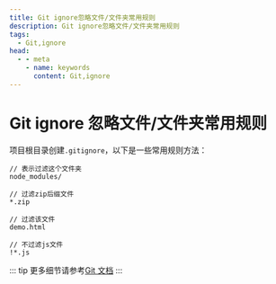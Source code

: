 ```yaml
---
title: Git ignore忽略文件/文件夹常用规则
description: Git ignore忽略文件/文件夹常用规则
tags: 
  - Git,ignore
head:
  - - meta
    - name: keywords
      content: Git,ignore
---
```


# Git ignore 忽略文件/文件夹常用规则

项目根目录创建`.gitignore`，以下是一些常用规则方法：

```
// 表示过滤这个文件夹
node_modules/     

// 过滤zip后缀文件
*.zip               

// 过滤该文件
demo.html   

// 不过滤js文件
!*.js 
```

::: tip
更多细节请参考[Git 文档](https://git-scm.com/docs/gitignore)
:::